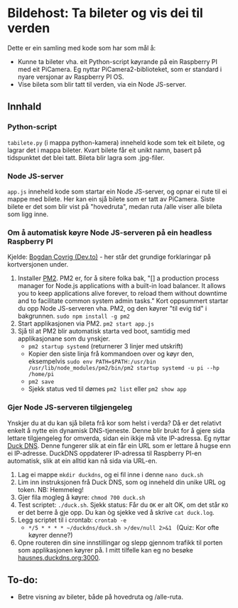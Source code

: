 # Bildehost: Ta bileter og vis dei til verden

Dette er ein samling med kode som har som mål å:
- Kunne ta bileter vha. eit Python-script køyrande på ein Raspberry PI med eit PiCamera. Eg nyttar PiCamera2-biblioteket, som er standard i nyare versjonar av Raspberry PI OS.
- Vise bileta som blir tatt til verden, via ein Node JS-server.

## Innhald

### Python-script

`tabilete.py` (i mappa python-kamera) inneheld kode som tek eit bilete, og lagrar det i mappa bileter. Kvart bilete får eit unikt namn, basert på tidspunktet det blei tatt. Bileta blir lagra som .jpg-filer.

### Node JS-server

`app.js` inneheld kode som startar ein Node JS-server, og opnar ei rute til ei mappe med bilete. Her kan ein sjå bilete som er tatt av PiCamera. Siste bilete er det som blir vist på "hovedruta", medan ruta /alle viser alle bileta som ligg inne.

### Om å automatisk køyre Node JS-serveren på ein headless Raspberry PI

Kjelde: [Bogdan Covrig (Dev.to)](https://dev.to/bogdaaamn/run-your-nodejs-application-on-a-headless-raspberry-pi-4jnn) - her står det grundige forklaringar på kortversjonen under.

1. Installer [PM2](https://github.com/Unitech/pm2). PM2 er, for å sitere folka bak, "[] a production process manager for Node.js applications with a built-in load balancer. It allows you to keep applications alive forever, to reload them without downtime and to facilitate common system admin tasks." Kort oppsummert startar du opp Node JS-serveren vha. PM2, og den køyrer "til evig tid" i bakgrunnen. `sudo npm install -g pm2`
2. Start applikasjonen via PM2. `pm2 start app.js`
3. Sjå til at PM2 blir automatisk starta ved boot, samtidig med applikasjonane som du ynskjer. 
    - `pm2 startup systemd` (returnerer 3 linjer med utskrift)
    - Kopier den siste linja frå kommandoen over og køyr den, eksempelvis `sudo env PATH=$PATH:/usr/bin /usr/lib/node_modules/pm2/bin/pm2 startup systemd -u pi --hp /home/pi`
    - `pm2 save`
    - Sjekk status ved til dømes `pm2 list` eller `pm2 show app`

### Gjer Node JS-serveren tilgjengeleg

Ynskjer du at du kan sjå bileta frå kor som helst i verda? Då er det relativt enkelt å nytte ein dynamisk DNS-tjeneste.
Denne blir brukt for å gjere sida lettare tilgjengeleg for omverda, sidan ein ikkje må vite IP-adressa. Eg nyttar [Duck DNS](https://www.duckdns.org/). 
Denne fungerer slik at ein får ein URL som er lettare å hugse enn ei IP-adresse. DuckDNS oppdaterer IP-adressa til Raspberry PI-en automatisk, slik at ein alltid kan nå sida via URL-en.

1. Lag ei mappe `mkdir duckdns`, og ei fil inne i denne `nano duck.sh`
2. Lim inn instruksjonen frå Duck DNS, som og inneheld din unike URL og token. NB: Hemmeleg!
3. Gjer fila mogleg å køyre: `chmod 700 duck.sh`
4. Test scriptet: `./duck.sh`. Sjekk status: Får du `OK` er alt OK, om det står `KO` er det berre å gje opp. Du kan òg sjekke ved å skrive `cat duck.log`.
5. Legg scriptet til i crontab: `crontab -e`
    - `*/5 * * * * ~/duckdns/duck.sh >/dev/null 2>&1 ` (Quiz: Kor ofte køyrer denne?)
6. Opne routeren din sine innstillingar og slepp gjennom trafikk til porten som applikasjonen køyrer på. I mitt tilfelle kan eg no besøke [hausnes.duckdns.org:3000](http://hausnes.duckdns.org:3000/).

## To-do:
- Betre visning av bileter, både på hovedruta og /alle-ruta.